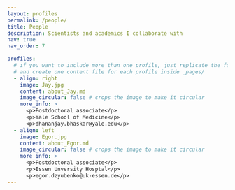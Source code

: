 ```yaml
---
layout: profiles
permalink: /people/
title: People
description: Scientists and academics I collaborate with
nav: true
nav_order: 7

profiles:
  # if you want to include more than one profile, just replicate the following block
  # and create one content file for each profile inside _pages/
  - align: right
    image: Jay.jpg
    content: about_Jay.md
    image_circular: false # crops the image to make it circular
    more_info: >
      <p>Postdoctoral associate</p>
      <p>Yale School of Medicine</p>
      <p>dhananjay.bhaskar@yale.edu</p>
  - align: left
    image: Egor.jpg
    content: about_Egor.md
    image_circular: false # crops the image to make it circular
    more_info: >
      <p>Postdoctoral associate</p>
      <p>Essen Unversity Hosptal</p>
      <p>egor.dzyubenko@uk-essen.de</p>
---
```

